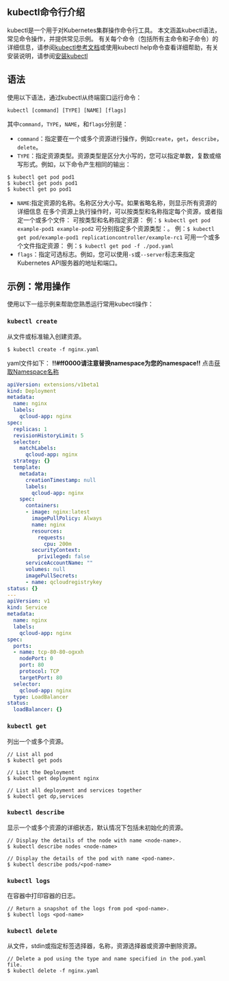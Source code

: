 ## kubectl命令行介绍
kubectl是一个用于对Kubernetes集群操作命令行工具。 本文涵盖kubectl语法，常见命令操作，并提供常见示例。 有关每个命令（包括所有主命令和子命令）的详细信息，请参阅[kubectl参考文档](https://kubernetes.io/docs/reference/generated/kubectl/kubectl/)或使用kubectl help命令查看详细帮助，有关安装说明，请参阅[安装kubectl](https://cloud.tencent.com/document/product/457/8438)

## 语法
使用以下语法，通过kubectl从终端窗口运行命令：
```shell
kubectl [command] [TYPE] [NAME] [flags]
```

其中`command`，`TYPE`，`NAME`，和`flags`分别是：

- `command`：指定要在一个或多个资源进行操作，例如`create`，`get`，`describe`，`delete`。
- `TYPE`：指定资源类型。资源类型是区分大小写的，您可以指定单数，复数或缩写形式。例如，以下命令产生相同的输出：
```shell
$ kubectl get pod pod1
$ kubectl get pods pod1
$ kubectl get po pod1
```
- `NAME`:指定资源的名称。名称区分大小写。如果省略名称，则显示所有资源的详细信息
在多个资源上执行操作时，可以按类型和名称指定每个资源，或者指定一个或多个文件：
可按类型和名称指定资源：
例：`$ kubectl get pod example-pod1 example-pod2`
可分别指定多个资源类型：。
例：`$ kubectl get pod/example-pod1 replicationcontroller/example-rc1`
可用一个或多个文件指定资源：
例：`$ kubectl get pod -f ./pod.yaml`
- `flags`：指定可选标志。例如，您可以使用`-s`或`--server`标志来指定Kubernetes API服务器的地址和端口。

## 示例：常用操作
使用以下一组示例来帮助您熟悉运行常用kubectl操作：
### `kubectl create` 
从文件或标准输入创建资源。

```shell
$ kubectl create -f nginx.yaml
```
yaml文件如下：
__!!#ff0000请注意替换namespace为您的namespace!!__
点击[获取Namespace名称](https://console.qcloud.com/ccs/cluster/detail/namespace?rid=1&clusterId=cls-a4ed48t8)

```yaml
apiVersion: extensions/v1beta1
kind: Deployment
metadata:
  name: nginx
  labels:
    qcloud-app: nginx
spec:
  replicas: 1
  revisionHistoryLimit: 5
  selector:
    matchLabels:
      qcloud-app: nginx
  strategy: {}
  template:
    metadata:
      creationTimestamp: null
      labels:
        qcloud-app: nginx
    spec:
      containers:
      - image: nginx:latest
        imagePullPolicy: Always
        name: nginx
        resources:
          requests:
            cpu: 200m
        securityContext:
          privileged: false
      serviceAccountName: ""
      volumes: null
      imagePullSecrets:
      - name: qcloudregistrykey
status: {}
---
apiVersion: v1
kind: Service
metadata:
  name: nginx
  labels:
    qcloud-app: nginx
spec:
  ports:
  - name: tcp-80-80-ogxxh
    nodePort: 0
    port: 80
    protocol: TCP
    targetPort: 80
  selector:
    qcloud-app: nginx
  type: LoadBalancer
status:
  loadBalancer: {}
```


### `kubectl get`  
列出一个或多个资源。
```shell
// List all pod
$ kubectl get pods

// List the Deployment 
$ kubectl get deployment nginx

// List all deployment and services together 
$ kubectl get dp,services
```

### `kubectl describe`
显示一个或多个资源的详细状态，默认情况下包括未初始化的资源。
```shell
// Display the details of the node with name <node-name>.
$ kubectl describe nodes <node-name>

// Display the details of the pod with name <pod-name>.
$ kubectl describe pods/<pod-name>
```

### `kubectl logs`
在容器中打印容器的日志。
```shell
// Return a snapshot of the logs from pod <pod-name>.
$ kubectl logs <pod-name>
```

### `kubectl delete`
从文件，stdin或指定标签选择器，名称，资源选择器或资源中删除资源。
```shell
// Delete a pod using the type and name specified in the pod.yaml file.
$ kubectl delete -f nginx.yaml

```
